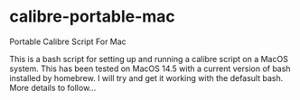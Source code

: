 # calibre-portable-mac
 Portable Calibre Script For Mac

This is a bash script for setting up and running a calibre script on a MacOS system. This has been tested on MacOS 14.5 with a current version of bash installed by homebrew.  I will try and get it working with the defasult bash. More details to follow...